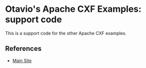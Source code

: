 Otavio's Apache CXF Examples: support code
============

This is a support code for the other Apache CXF examples.

References
----

* [Main Site](http://orpiske.net/)

